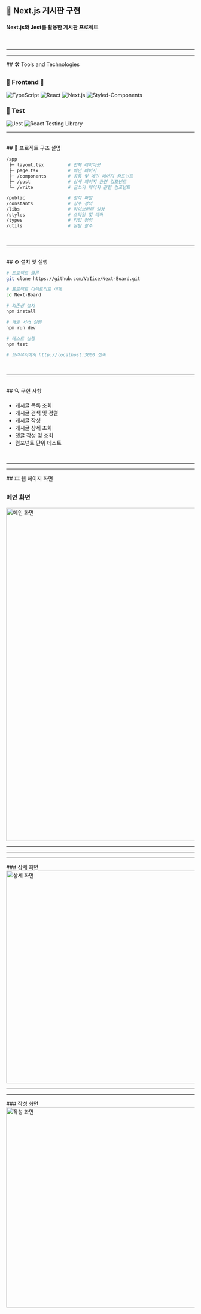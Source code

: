 ## 📝 Next.js 게시판 구현

#### Next.js와 Jest를 활용한 게시판 프로젝트

<br>

---

<hr>
## 🛠️ Tools and Technologies

### 🎨 Frontend 🎨
![TypeScript](https://img.shields.io/badge/TypeScript-3178C6?style=for-the-badge&logo=typescript&logoColor=white)
![React](https://img.shields.io/badge/React-61DAFB?style=for-the-badge&logo=react&logoColor=black)
![Next.js](https://img.shields.io/badge/Next.js-000000?style=for-the-badge&logo=nextdotjs&logoColor=white)
![Styled-Components](https://img.shields.io/badge/styled--components-DB7093?style=for-the-badge&logo=styled-components&logoColor=white)

### 🧪 Test
![Jest](https://img.shields.io/badge/Jest-C21325?style=for-the-badge&logo=jest&logoColor=white)
![React Testing Library](https://img.shields.io/badge/React_Testing_Library-E33332?style=for-the-badge&logo=testing-library&logoColor=white)
<br>

---

<br>
## 📁 프로젝트 구조 설명

```bash
/app
 ├─ layout.tsx         # 전체 레이아웃
 ├─ page.tsx           # 메인 페이지
 ├─ /components        # 공통 및 메인 페이지 컴포넌트
 ├─ /post              # 상세 페이지 관련 컴포넌트
 └─ /write             # 글쓰기 페이지 관련 컴포넌트

/public                # 정적 파일
/constants             # 상수 정의
/libs                  # 라이브러리 설정
/styles                # 스타일 및 테마
/types                 # 타입 정의
/utils                 # 유틸 함수
```
<br>

---

<br>
## ⚙ 설치 및 실행

```bash
# 프로젝트 클론
git clone https://github.com/VaIice/Next-Board.git

# 프로젝트 디렉토리로 이동
cd Next-Board

# 의존성 설치
npm install

# 개발 서버 실행
npm run dev

# 테스트 실행
npm test

# 브라우저에서 http://localhost:3000 접속
```
<br>

---

<br>
## 🔍 구현 사항

- 게시글 목록 조회
- 게시글 검색 및 정렬
- 게시글 작성
- 게시글 상세 조회
- 댓글 작성 및 조회
- 컴포넌트 단위 테스트
<br>

---

<hr>
## 🎞 웹 페이지 화면

### 메인 화면

<img width="705" height="889" alt="메인 화면" src="https://github.com/user-attachments/assets/1927b1f0-1d70-459d-b234-cfaf9e2a6b2e" />
<hr>

---

<hr>
### 상세 화면

<img width="657" height="567" alt="상세 화면" src="https://github.com/user-attachments/assets/8a200da9-cba2-4477-9d6c-eeed5466fc56" />
<br>

---

<hr>
### 작성 화면

<img width="646" height="535" alt="작성 화면" src="https://github.com/user-attachments/assets/94a72850-909a-4862-83b6-4335e2d53ecf" />
